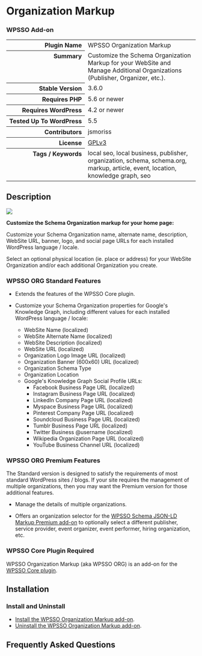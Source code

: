 <h1>Organization Markup</h1><h3>WPSSO Add-on</h3>

<table>
<tr><th align="right" valign="top" nowrap>Plugin Name</th><td>WPSSO Organization Markup</td></tr>
<tr><th align="right" valign="top" nowrap>Summary</th><td>Customize the Schema Organization Markup for your WebSite and Manage Additional Organizations (Publisher, Organizer, etc.).</td></tr>
<tr><th align="right" valign="top" nowrap>Stable Version</th><td>3.6.0</td></tr>
<tr><th align="right" valign="top" nowrap>Requires PHP</th><td>5.6 or newer</td></tr>
<tr><th align="right" valign="top" nowrap>Requires WordPress</th><td>4.2 or newer</td></tr>
<tr><th align="right" valign="top" nowrap>Tested Up To WordPress</th><td>5.5</td></tr>
<tr><th align="right" valign="top" nowrap>Contributors</th><td>jsmoriss</td></tr>
<tr><th align="right" valign="top" nowrap>License</th><td><a href="https://www.gnu.org/licenses/gpl.txt">GPLv3</a></td></tr>
<tr><th align="right" valign="top" nowrap>Tags / Keywords</th><td>local seo, local business, publisher, organization, schema, schema.org, markup, article, event, location, knowledge graph, seo</td></tr>
</table>

<h2>Description</h2>

<p style="margin:0;"><img class="readme-icon" src="https://surniaulula.github.io/wpsso-organization/assets/icon-256x256.png"></p>

<p><strong>Customize the Schema Organization markup for your home page:</strong></p>

<p>Customize your Schema Organization name, alternate name, description, WebSite URL, banner, logo, and social page URLs for each installed WordPress language / locale.</p>

<p>Select an optional physical location (ie. place or address) for your WebSite Organization and/or each additional Organization you create.</p>

<h3>WPSSO ORG Standard Features</h3>

<ul>
<li><p>Extends the features of the WPSSO Core plugin.</p></li>
<li><p>Customize your Schema Organization properties for Google's Knowledge Graph, including different values for each installed WordPress language / locale:</p>

<ul>
<li>WebSite Name (localized)</li>
<li>WebSite Alternate Name (localized)</li>
<li>WebSite Description (localized)</li>
<li>WebSite URL (localized)</li>
<li>Organization Logo Image URL (localized)</li>
<li>Organization Banner (600x60) URL (localized)</li>
<li>Organization Schema Type</li>
<li>Organization Location</li>
<li>Google's Knowledge Graph Social Profile URLs:

<ul>
<li>Facebook Business Page URL (localized)</li>
<li>Instagram Business Page URL (localized)</li>
<li>LinkedIn Company Page URL (localized)</li>
<li>Myspace Business Page URL (localized)</li>
<li>Pinterest Company Page URL (localized)</li>
<li>Soundcloud Business Page URL (localized)</li>
<li>Tumblr Business Page URL (localized)</li>
<li>Twitter Business @username (localized)</li>
<li>Wikipedia Organization Page URL (localized)</li>
<li>YouTube Business Channel URL (localized)</li>
</ul></li>
</ul></li>
</ul>

<h3>WPSSO ORG Premium Features</h3>

<p>The Standard version is designed to satisfy the requirements of most standard WordPress sites / blogs. If your site requires the management of multiple organizations, then you may want the Premium version for those additional features.</p>

<ul>
<li><p>Manage the details of multiple organizations.</p></li>
<li><p>Offers an organization selector for the <a href="https://wpsso.com/extend/plugins/wpsso-schema-json-ld/">WPSSO Schema JSON-LD Markup Premium add-on</a> to optionally select a different publisher, service provider, event organizer, event performer, hiring organization, etc.</p></li>
</ul>

<h3>WPSSO Core Plugin Required</h3>

<p>WPSSO Organization Markup (aka WPSSO ORG) is an add-on for the <a href="https://wordpress.org/plugins/wpsso/">WPSSO Core plugin</a>.</p>


<h2>Installation</h2>

<h3 class="top">Install and Uninstall</h3>

<ul>
<li><a href="https://wpsso.com/docs/plugins/wpsso-organization/installation/install-the-plugin/">Install the WPSSO Organization Markup add-on</a>.</li>
<li><a href="https://wpsso.com/docs/plugins/wpsso-organization/installation/uninstall-the-plugin/">Uninstall the WPSSO Organization Markup add-on</a>.</li>
</ul>


<h2>Frequently Asked Questions</h2>




